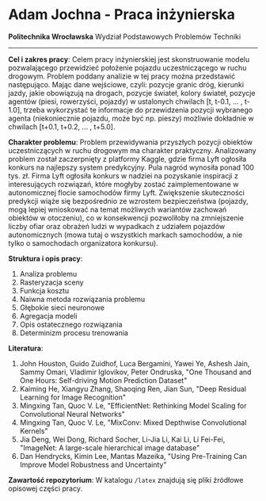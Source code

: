 # Adam Jochna - Praca inżynierska
**Politechnika Wrocławska**
Wydział Podstawowych Problemów Techniki 
___

**Cel i zakres pracy**:  Celem pracy inżynierskiej jest skonstruowanie modelu pozwalającego przewidzieć położenie pojazdu uczestniczącego w ruchu drogowym. Problem poddany analizie w tej pracy można przedstawić następująco. Mając dane wejściowe, czyli: pozycje granic dróg, kierunki jazdy, jakie obowiązują na drogach, pozycje świateł, kolory świateł, pozycje agentów (piesi, rowerzyści, pojazdy) w ustalonych chwilach [t, t-0.1, ... , t-1.0], trzeba wykorzystać te informacje do przewidzenia pozycji wybranego agenta (niekoniecznie pojazdu, może być np. pieszy) możliwie dokładnie w chwilach [t+0.1, t+0.2, ... , t+5.0].

**Charakter problemu**:  Problem przewidywania przyszłych pozycji obiektów uczestniczących w ruchu drogowym ma charakter praktyczny. Analizowany problem został zaczerpnięty z platformy Kaggle, gdzie firma Lyft ogłosiła konkurs na najlepszy system predykcyjny. Pula nagród wynosiła ponad 100 tys. zł. Firma Lyft ogłosiła konkurs w nadziei na pozyskanie inspiracji z interesujących rozwiązań, które mogłyby zostać zaimplementowane w autonomicznej flocie samochodów firmy Lyft. Zwiększenie skuteczności predykcji wiąże się bezpośrednio ze wzrostem bezpieczeństwa (pojazdy, mogą lepiej wnioskować na temat możliwych wariantów zachowań obiektów w otoczeniu), co w konsekwencji pozwoliłoby na zmniejszenie liczby ofiar oraz obrażeń ludzi w wypadkach z udziałem pojazdów autonomicznych (mowa tutaj o wszystkich markach samochodów, a nie tylko o samochodach organizatora konkursu).

**Struktura i opis pracy**: 

1. Analiza problemu
2. Rasteryzacja sceny
3. Funkcja kosztu
4. Naiwna metoda rozwiązania problemu
5. Głębokie sieci neuronowe
6. Agregacja modeli
7. Opis ostatecznego rozwiązania
8. Determinizm procesu trenowania

**Literatura**:
 1. John Houston, Guido Zuidhof, Luca Bergamini, Yawei Ye, Ashesh Jain, Sammy Omari, Vladimir Iglovikov, Peter Ondruska, "One Thousand and One Hours: Self-driving Motion Prediction Dataset"
 2. Kaiming He, Xiangyu Zhang, Shaoqing Ren, Jian Sun, "Deep Residual Learning for Image Recognition"
 3. Mingxing Tan, Quoc V. Le, "EfficientNet: Rethinking Model Scaling for Convolutional Neural Networks"
 4. Mingxing Tan, Quoc V. Le, "MixConv: Mixed Depthwise Convolutional Kernels"
 5. Jia Deng, Wei Dong, Richard Socher, Li-Jia Li, Kai Li, Li Fei-Fei, "ImageNet: A large-scale hierarchical image database"
 6. Dan Hendrycks, Kimin Lee, Mantas Mazeika, "Using Pre-Training Can Improve Model Robustness and Uncertainty"

**Zawartość repozytorium**:
W katalogu `/latex` znajdują się pliki źródłowe opisowej części pracy.
